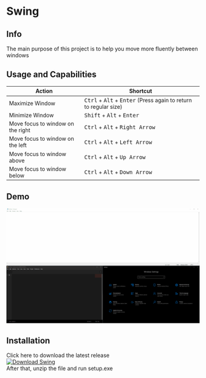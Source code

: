 # Swing

## Info
The main purpose of this project is to help you move more fluently between windows

## Usage and Capabilities
|Action                     |Shortcut                                                                                       |
|---------------------------|-----------------------------------------------------------------------------------------------|
|Maximize Window            |<kbd>Ctrl</kbd> + <kbd>Alt</kbd> + <kbd>Enter</kbd> (Press again to return to regular size)    |
|Minimize Window            |<kbd>Shift</kbd> + <kbd>Alt</kbd> + <kbd>Enter</kbd>                                           |
|Move focus to window on the right|<kbd>Ctrl</kbd> + <kbd>Alt</kbd> + <kbd>Right Arrow</kbd>                                      |
|Move focus to window on the left |<kbd>Ctrl</kbd> + <kbd>Alt</kbd> + <kbd>Left Arrow</kbd>                                       |
|Move focus to window above       |<kbd>Ctrl</kbd> + <kbd>Alt</kbd> + <kbd>Up Arrow</kbd>                                         |
|Move focus to window below       |<kbd>Ctrl</kbd> + <kbd>Alt</kbd> + <kbd>Down Arrow</kbd>                                       |

## Demo
![](Swing.gif)

## Installation
Click here to download the latest release  
[![Download Swing](https://img.shields.io/badge/download-Swing.zip-blue?style=for-the-badge)](https://github.com/Gil-Tayar/Swing/releases/latest/download/Swing.zip)  
After that, unzip the file and run setup.exe